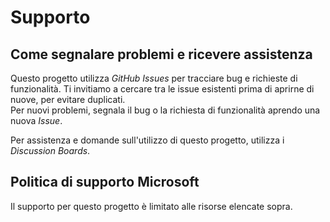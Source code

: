# Supporto

## Come segnalare problemi e ricevere assistenza

Questo progetto utilizza *GitHub Issues* per tracciare bug e richieste di funzionalità. Ti invitiamo a cercare tra le issue esistenti prima di aprirne di nuove, per evitare duplicati.  
Per nuovi problemi, segnala il bug o la richiesta di funzionalità aprendo una nuova *Issue*.

Per assistenza e domande sull'utilizzo di questo progetto, utilizza i *Discussion Boards*.

## Politica di supporto Microsoft

Il supporto per questo progetto è limitato alle risorse elencate sopra.
